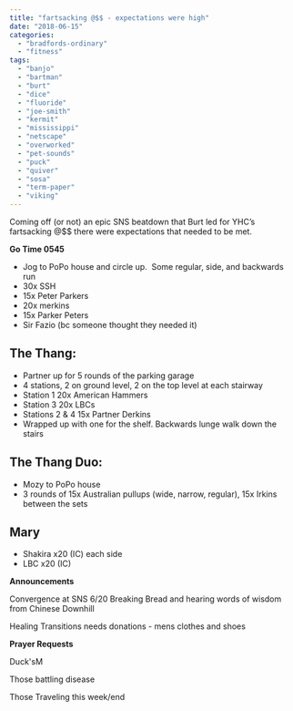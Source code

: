```yaml
---
title: "fartsacking @$$ - expectations were high"
date: "2018-06-15"
categories: 
  - "bradfords-ordinary"
  - "fitness"
tags: 
  - "banjo"
  - "bartman"
  - "burt"
  - "dice"
  - "fluoride"
  - "joe-smith"
  - "kermit"
  - "mississippi"
  - "netscape"
  - "overworked"
  - "pet-sounds"
  - "puck"
  - "quiver"
  - "sosa"
  - "term-paper"
  - "viking"
---
```


Coming off (or not) an epic SNS beatdown that Burt led for YHC’s fartsacking @$$ there were expectations that needed to be met.  

**Go Time 0545**

- Jog to PoPo house and circle up.  Some regular, side, and backwards run
- 30x SSH
- 15x Peter Parkers
- 20x merkins
- 15x Parker Peters
- Sir Fazio (bc someone thought they needed it)

## **The Thang:**  

- Partner up for 5 rounds of the parking garage
- 4 stations, 2 on ground level, 2 on the top level at each stairway
- Station 1 20x American Hammers
- Station 3 20x LBCs
- Stations 2 & 4 15x Partner Derkins
- Wrapped up with one for the shelf. Backwards lunge walk down the stairs

## **The Thang Duo:**

- Mozy to PoPo house
- 3 rounds of 15x Australian pullups (wide, narrow, regular), 15x Irkins between the sets

## **Mary**

- Shakira x20 (IC) each side
- LBC x20 (IC)

**Announcements**

Convergence at SNS 6/20 Breaking Bread and hearing words of wisdom from Chinese Downhill

Healing Transitions needs donations - mens clothes and shoes

**Prayer Requests**

Duck'sM

Those battling disease

Those Traveling this week/end
